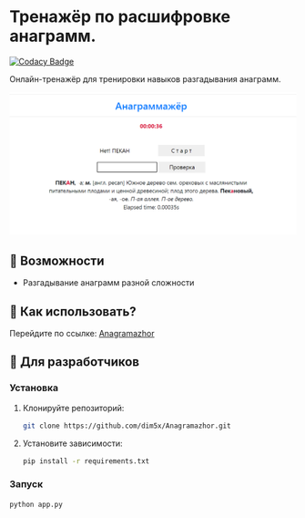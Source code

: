 # Тренажёр по расшифровке анаграмм.

[![Codacy Badge](https://app.codacy.com/project/badge/Grade/1f0d0c1707404fb38ca3afe40bbe13f6)](https://www.codacy.com/gh/dim5x/Anagramazhor/dashboard?utm_source=github.com&amp;utm_medium=referral&amp;utm_content=dim5x/Anagramazhor&amp;utm_campaign=Badge_Grade)

Онлайн-тренажёр для тренировки навыков разгадывания анаграмм.  

![Preview](https://github.com/dim5x/Anagramazhor/raw/master/image.png "Скриншот тренажёра")

## 🔹 Возможности

- Разгадывание анаграмм разной сложности

[//]: # (- Подсчёт статистики правильных ответов)

[//]: # (- Интерактивный интерфейс)

## 🔹 Как использовать?

Перейдите по ссылке: [Anagramazhor](http://dim5x.pythonanywhere.com/)

## 🔹 Для разработчиков

### Установка

1. Клонируйте репозиторий:
   ```bash
   git clone https://github.com/dim5x/Anagramazhor.git
   ```
2. Установите зависимости:
   ```bash
   pip install -r requirements.txt
   ```

### Запуск

```bash
python app.py
```
